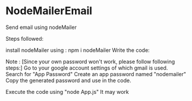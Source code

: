 # NodeMailerEmail
Send email using nodeMailer

Steps followed:

install nodeMailer using : npm i nodeMailer
Write the code:

Note : [Since your own password won't work, please follow following steps:]
    Go to your google account settings of which gmail is used.  
    Search for "App Password"
    Create an app password named "nodemailer"
    Copy the generated password and use in the code.

Execute the code using "node App.js"
It may work
